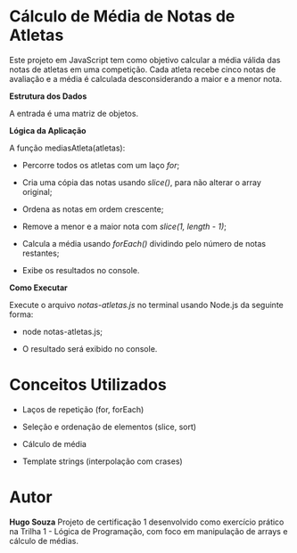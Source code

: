 # Cálculo de Média de Notas de Atletas

Este projeto em JavaScript tem como objetivo calcular a média válida das notas de atletas em uma competição.
Cada atleta recebe cinco notas de avaliação e a média é calculada desconsiderando a maior e a menor nota.


**Estrutura dos Dados**

A entrada é uma matriz de objetos.


**Lógica da Aplicação**

A função mediasAtleta(atletas):

+ Percorre todos os atletas com um laço *for*;

+ Cria uma cópia das notas usando *slice()*, para não alterar o array original;

+ Ordena as notas em ordem crescente;

+ Remove a menor e a maior nota com *slice(1, length - 1)*;

+ Calcula a média usando *forEach()* dividindo pelo número de notas restantes;

+ Exibe os resultados no console.


**Como Executar**

Execute o arquivo *notas-atletas.js* no terminal usando Node.js da seguinte forma:

+ node notas-atletas.js;

+ O resultado será exibido no console.


# Conceitos Utilizados

+ Laços de repetição (for, forEach)

+ Seleção e ordenação de elementos (slice, sort)

+ Cálculo de média

+ Template strings (interpolação com crases)


# Autor

**Hugo Souza**
Projeto de certificação 1 desenvolvido como exercício prático na Trilha 1 - Lógica de Programação, com foco em manipulação de arrays e cálculo de médias.